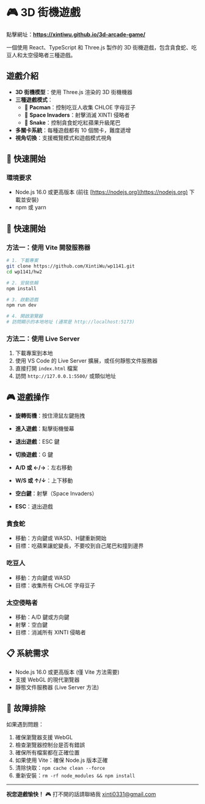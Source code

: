 # 🎮 3D 街機遊戲

點擊網址：**https://xintiwu.github.io/3d-arcade-game/**

一個使用 React、TypeScript 和 Three.js 製作的 3D 街機遊戲，包含貪食蛇、吃豆人和太空侵略者三種遊戲。

## 遊戲介紹

- **3D 街機模型**：使用 Three.js 渲染的 3D 街機機器
- **三種遊戲模式**：
  - 🍒 **Pacman**：控制吃豆人收集 CHLOE 字母豆子
  - 👾 **Space Invaders**：射擊消滅 XINTI 侵略者
  - 🐍 **Snake**：控制貪食蛇吃紅蘋果升級尾巴
- **多關卡系統**：每種遊戲都有 10 個關卡，難度遞增
- **視角切換**：支援概覽模式和遊戲模式視角

## 🚀 快速開始

### 環境要求

- Node.js 16.0 或更高版本 (前往 [https://nodejs.org](https://nodejs.org) 下載並安裝)
- npm 或 yarn

## 🚀 快速開始

### 方法一：使用 Vite 開發服務器
```bash
# 1. 下載專案
git clone https://github.com/XintiWu/wp1141.git
cd wp1141/hw2

# 2. 安裝依賴
npm install

# 3. 啟動遊戲
npm run dev

# 4. 開啟瀏覽器
# 訪問顯示的本地地址 (通常是 http://localhost:5173)
```
### 方法二：使用 Live Server 
1. 下載專案到本地
2. 使用 VS Code 的 Live Server 擴展，或任何靜態文件服務器
3. 直接打開 `index.html` 檔案
4. 訪問 `http://127.0.0.1:5500/` 或類似地址

## 🎮 遊戲操作

- **旋轉街機**：按住滑鼠左鍵拖拽
- **進入遊戲**：點擊街機螢幕
- **退出遊戲**：ESC 鍵
- **切換遊戲**：G 鍵

- **A/D 或 ←/→**：左右移動
- **W/S 或 ↑/↓**：上下移動
- **空白鍵**：射擊（Space Invaders）
- **ESC**：退出遊戲

### 貪食蛇
- 移動：方向鍵或 WASD、H鍵重新開始
- 目標：吃蘋果讓蛇變長，不要咬到自己尾巴和撞到邊界

### 吃豆人
- 移動：方向鍵或 WASD
- 目標：收集所有 CHLOE 字母豆子

### 太空侵略者
- 移動：A/D 鍵或方向鍵
- 射擊：空白鍵
- 目標：消滅所有 XINTI 侵略者

## 📋 系統需求

- Node.js 16.0 或更高版本 (僅 Vite 方法需要)
- 支援 WebGL 的現代瀏覽器
- 靜態文件服務器 (Live Server 方法)

## 🔧 故障排除

如果遇到問題：
1. 確保瀏覽器支援 WebGL
2. 檢查瀏覽器控制台是否有錯誤
3. 確保所有檔案都在正確位置
4. 如果使用 Vite：確保 Node.js 版本正確
5. 清除快取：`npm cache clean --force`
6. 重新安裝：`rm -rf node_modules && npm install`

---

**祝您遊戲愉快！** 🎮
打不開的話請聯絡我 xinti0331@gmail.com 
